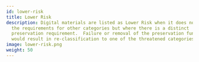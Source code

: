 ```yaml
---
id: lower-risk
title: Lower Risk
description: Digital materials are listed as Lower Risk when it does not meet
  the requirements for other categories but where there is a distinct
  preservation requirement.  Failure or removal of the preservation function
  would result in re-classification to one of the threatened categories.
image: lower-risk.png
weight: 50
---
```

